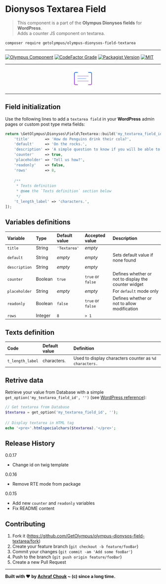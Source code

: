 # Dionysos Textarea Field
> This component is a part of the **Olympus Dionysos fields** for **WordPress**.  
> Adds a counter JS component on textarea.

```sh
composer require getolympus/olympus-dionysos-field-textarea
```

---

[![Olympus Component][olympus-image]][olympus-url]
[![CodeFactor Grade][codefactor-image]][codefactor-url]
[![Packagist Version][packagist-image]][packagist-url]
[![MIT][license-image]][license-blob]

---

<p align="center">
    <img src="https://github.com/GetOlympus/olympus-dionysos-field-textarea/blob/master/assets/field-textarea-64.png" />
</p>

---

## Field initialization

Use the following lines to add a `textarea field` in your **WordPress** admin pages or custom post type meta fields:

```php
return \GetOlympus\Dionysos\Field\Textarea::build('my_textarea_field_id', [
    'title'       => 'How do Penguins drink their cola?',
    'default'     => 'On the rocks.',
    'description' => 'A simple question to know if you will be able to survive to the Penguin domination.',
    'counter'     => true,
    'placeholder' => 'Tell us how?',
    'readonly'    => false,
    'rows'        => 8,

    /**
     * Texts definition
     * @see the `Texts definition` section below
     */
    't_length_label' => 'characters.',
]);
```

## Variables definitions

| Variable      | Type    | Default value | Accepted value | Description |
| :------------ | :------ | :------------ | :------------- | :---------- |
| `title`       | String  | `'Textarea'` | *empty* | |
| `default`     | String  | *empty* | *empty* | Sets default value if none found |
| `description` | String  | *empty* | *empty* | |
| `counter`     | Boolean | `true` | `true` or `false` | Defines whether or not to display the counter widget |
| `placeholder` | String  | *empty* | *empty* | For `default` mode only |
| `readonly`    | Boolean | `false` | `true` or `false` | Defines whether or not to allow modification |
| `rows`        | Integer | `8` | `> 1` | |

## Texts definition

| Code | Default value | Definition |
| :--- | :------------ | :--------- |
| `t_length_label` | characters. | Used to display characters counter as `%d characters.` |

## Retrive data

Retrieve your value from Database with a simple `get_option('my_textarea_field_id', '')` (see [WordPress reference][getoption-url]):

```php
// Get textarea from Database
$textarea = get_option('my_textarea_field_id', '');

// Display textarea in HTML tag
echo '<pre>'.htmlspecialchars($textarea).'</pre>';
```

## Release History

0.0.17
- Change id on twig template

0.0.16
- Remove RTE mode from package

0.0.15
- Add new `counter` and `readonly` variables
- Fix README content

## Contributing

1. Fork it (<https://github.com/GetOlympus/olympus-dionysos-field-textarea/fork>)
2. Create your feature branch (`git checkout -b feature/fooBar`)
3. Commit your changes (`git commit -am 'Add some fooBar'`)
4. Push to the branch (`git push origin feature/fooBar`)
5. Create a new Pull Request

---

**Built with ♥ by [Achraf Chouk](https://github.com/crewstyle "Achraf Chouk") ~ (c) since a long time.**

<!-- links & imgs dfn's -->
[olympus-image]: https://img.shields.io/badge/for-Olympus-44cc11.svg?style=flat-square
[olympus-url]: https://github.com/GetOlympus
[codefactor-image]: https://www.codefactor.io/repository/github/GetOlympus/olympus-dionysos-field-textarea/badge?style=flat-square
[codefactor-url]: https://www.codefactor.io/repository/github/getolympus/olympus-dionysos-field-textarea
[getoption-url]: https://developer.wordpress.org/reference/functions/get_option/
[license-blob]: https://github.com/GetOlympus/olympus-dionysos-field-textarea/blob/master/LICENSE
[license-image]: https://img.shields.io/badge/license-MIT_License-blue.svg?style=flat-square
[packagist-image]: https://img.shields.io/packagist/v/getolympus/olympus-dionysos-field-textarea.svg?style=flat-square
[packagist-url]: https://packagist.org/packages/getolympus/olympus-dionysos-field-textarea